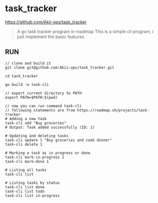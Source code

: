 # task_tracker

https://github.com/Akii-ops/task_tracker

> A go task tracker program in roadmap
> This is a simple cli program, i just implement the basic features.
>

## RUN 
```
// clone and build it
git clone git@github.com:Akii-ops/task_tracker.git

cd task_tracker

go build -o task-cli

// export current directory to PATH
export PATH=$PATH:$(pwd)

// now you can run command task-cli
// following statements are from https://roadmap.sh/projects/task-tracker
# Adding a new task
task-cli add "Buy groceries"
# Output: Task added successfully (ID: 1)

# Updating and deleting tasks
task-cli update 1 "Buy groceries and cook dinner"
task-cli delete 1

# Marking a task as in progress or done
task-cli mark-in-progress 1
task-cli mark-done 1

# Listing all tasks
task-cli list

# Listing tasks by status
task-cli list done
task-cli list todo
task-cli list in-progress




```

